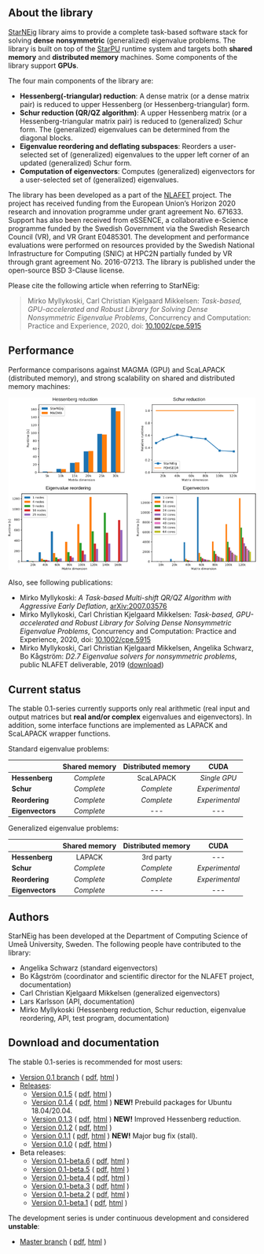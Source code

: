 ## About the library

[StarNEig](cpe.5915.pdf) library aims to provide a complete task-based software
stack for solving **dense** **nonsymmetric** (generalized) eigenvalue problems.
The library is built on top of the [StarPU](http://starpu.gforge.inria.fr/)
runtime system and targets both **shared memory** and **distributed memory**
machines. Some components of the library support **GPUs**.

The four main components of the library are:

 - **Hessenberg(-triangular) reduction**: A dense matrix (or a dense matrix
   pair) is reduced to upper Hessenberg (or Hessenberg-triangular) form.
 - **Schur reduction (QR/QZ algorithm)**: A upper Hessenberg matrix (or a
   Hessenberg-triangular matrix pair) is reduced to (generalized) Schur form.
   The (generalized) eigenvalues can be determined from the diagonal blocks.
 - **Eigenvalue reordering and deflating subspaces**: Reorders a user-selected
   set of (generalized) eigenvalues to the upper left corner of an updated
   (generalized) Schur form.
 - **Computation of eigenvectors**: Computes (generalized) eigenvectors for a
   user-selected set of (generalized) eigenvalues.

The library has been developed as a part of the [NLAFET](https://www.nlafet.eu/)
project. The project has received funding from the European Union’s Horizon 2020
research and innovation programme under grant agreement No. 671633. Support has
also been received from eSSENCE, a collaborative e-Science programme funded by
the Swedish Government via the Swedish Research Council (VR), and VR Grant
E0485301. The development and performance evaluations were performed on
resources provided by the Swedish National Infrastructure for Computing (SNIC)
at HPC2N partially funded by VR through grant agreement No. 2016-07213. The 
library is published under the open-source BSD 3-Clause license.

Please cite the following article when referring to StarNEig:
> Mirko Myllykoski, Carl Christian Kjelgaard Mikkelsen: *Task-based,
> GPU-accelerated and Robust Library for Solving Dense Nonsymmetric Eigenvalue
> Problems*, Concurrency and Computation: Practice and Experience, 2020,
> doi: [10.1002/cpe.5915](https://doi.org/10.1002/cpe.5915)

## Performance

Performance comparisons against MAGMA (GPU) and ScaLAPACK (distributed memory),
and strong scalability on shared and distributed memory machines:

![Performance comparisons](figures/performance.png)

Also, see following publications:

 - Mirko Myllykoski: *A Task-based Multi-shift QR/QZ Algorithm with Aggressive
   Early Deflation*, [arXiv:2007.03576](https://arxiv.org/abs/2007.03576)
 - Mirko Myllykoski, Carl Christian Kjelgaard Mikkelsen: *Task-based,
   GPU-accelerated and Robust Library for Solving Dense Nonsymmetric Eigenvalue
   Problems*, Concurrency and Computation: Practice and Experience, 2020,
   doi: [10.1002/cpe.5915](https://doi.org/10.1002/cpe.5915)
 - Mirko Myllykoski, Carl Christian Kjelgaard Mikkelsen, Angelika Schwarz,
   Bo Kågström: *D2.7 Eigenvalue solvers for nonsymmetric problems*, public
   NLAFET deliverable, 2019
   ([download](D2.7-EVP-solvers-evaluation-final.pdf))

## Current status

The stable 0.1-series currently supports only real arithmetic (real input and
output matrices but **real and/or complex** eigenvalues and eigenvectors). In
addition, some interface functions are implemented as LAPACK and ScaLAPACK
wrapper functions.

Standard eigenvalue problems:

|                  |  Shared memory  | Distributed memory |      CUDA      |
|------------------|:---------------:|:------------------:|:--------------:|
| **Hessenberg**   |   *Complete*    |      ScaLAPACK     |  *Single GPU*  |
| **Schur**        |   *Complete*    |     *Complete*     | *Experimental* |
| **Reordering**   |   *Complete*    |     *Complete*     | *Experimental* |
| **Eigenvectors** |   *Complete*    |        ---         |      ---       |

Generalized eigenvalue problems:

|                  |  Shared memory  | Distributed memory |      CUDA      |
|------------------|:---------------:|:------------------:|:--------------:|
| **Hessenberg**   |     LAPACK      |     3rd party      |      ---       |
| **Schur**        |   *Complete*    |     *Complete*     | *Experimental* |
| **Reordering**   |   *Complete*    |     *Complete*     | *Experimental* |
| **Eigenvectors** |   *Complete*    |        ---         |      ---       |

## Authors

StarNEig has been developed at the Department of Computing Science of Umeå
University, Sweden. The following people have contributed to the library:

 - Angelika Schwarz (standard eigenvectors)
 - Bo Kågström (coordinator and scientific director for the NLAFET project,
   documentation)
 - Carl Christian Kjelgaard Mikkelsen (generalized eigenvectors)
 - Lars Karlsson (API, documentation)
 - Mirko Myllykoski (Hessenberg reduction, Schur reduction, eigenvalue
   reordering, API, test program, documentation)

## Download and documentation

The stable 0.1-series is recommended for most users:

 - [Version 0.1 branch](https://github.com/NLAFET/StarNEig/tree/v0.1) (
    [pdf](https://nlafet.github.io/StarNEig/v0.1/starneig_manual.pdf),
    [html](https://nlafet.github.io/StarNEig/v0.1/html/)
    )
 - [Releases](https://github.com/NLAFET/StarNEig/releases/):
   - [Version 0.1.5](https://github.com/NLAFET/StarNEig/releases/tag/v0.1.5) (
     [pdf](https://nlafet.github.io/StarNEig/v0.1.5/starneig_manual.pdf),
     [html](https://nlafet.github.io/StarNEig/v0.1.5/html/)
     )
   - [Version 0.1.4](https://github.com/NLAFET/StarNEig/releases/tag/v0.1.4) (
     [pdf](https://nlafet.github.io/StarNEig/v0.1.4/starneig_manual.pdf),
     [html](https://nlafet.github.io/StarNEig/v0.1.4/html/)
     )
     **NEW!** Prebuild packages for Ubuntu 18.04/20.04.
   - [Version 0.1.3](https://github.com/NLAFET/StarNEig/releases/tag/v0.1.3) (
     [pdf](https://nlafet.github.io/StarNEig/v0.1.3/starneig_manual.pdf),
     [html](https://nlafet.github.io/StarNEig/v0.1.3/html/)
     ) 
     **NEW!** Improved Hessenberg reduction.
   - [Version 0.1.2](https://github.com/NLAFET/StarNEig/releases/tag/v0.1.2) (
     [pdf](https://nlafet.github.io/StarNEig/v0.1.2/starneig_manual.pdf),
     [html](https://nlafet.github.io/StarNEig/v0.1.2/html/)
     )
   - [Version 0.1.1](https://github.com/NLAFET/StarNEig/releases/tag/v0.1.1) (
     [pdf](https://nlafet.github.io/StarNEig/v0.1.1/starneig_manual.pdf),
     [html](https://nlafet.github.io/StarNEig/v0.1.1/html/)
     )
     **NEW!** Major bug fix (stall).
   - [Version 0.1.0](https://github.com/NLAFET/StarNEig/releases/tag/v0.1.0) (
     [pdf](https://nlafet.github.io/StarNEig/v0.1.0/starneig_manual.pdf),
     [html](https://nlafet.github.io/StarNEig/v0.1.0/html/)
     )
 - Beta releases:
   - [Version 0.1-beta.6](https://github.com/NLAFET/StarNEig/releases/tag/v0.1-beta.6) (
     [pdf](https://nlafet.github.io/StarNEig/v0.1-beta.6/starneig_manual.pdf),
     [html](https://nlafet.github.io/StarNEig/v0.1-beta.6/html/)
     )
   - [Version 0.1-beta.5](https://github.com/NLAFET/StarNEig/releases/tag/v0.1-beta.5) (
     [pdf](https://nlafet.github.io/StarNEig/v0.1-beta.5/starneig_manual.pdf),
     [html](https://nlafet.github.io/StarNEig/v0.1-beta.5/html/)
     )
   - [Version 0.1-beta.4](https://github.com/NLAFET/StarNEig/releases/tag/v0.1-beta.4) (
     [pdf](https://nlafet.github.io/StarNEig/v0.1-beta.4/starneig_manual.pdf),
     [html](https://nlafet.github.io/StarNEig/v0.1-beta.4/html/)
     )
   - [Version 0.1-beta.3](https://github.com/NLAFET/StarNEig/releases/tag/v0.1-beta.3) (
     [pdf](https://nlafet.github.io/StarNEig/v0.1-beta.3/starneig_manual.pdf),
     [html](https://nlafet.github.io/StarNEig/v0.1-beta.3/html/)
     )
   - [Version 0.1-beta.2](https://github.com/NLAFET/StarNEig/releases/tag/v0.1-beta.2) (
     [pdf](https://nlafet.github.io/StarNEig/v0.1-beta.2/starneig_manual.pdf),
     [html](https://nlafet.github.io/StarNEig/v0.1-beta.2/html/)
     )
   - [Version 0.1-beta.1](https://github.com/NLAFET/StarNEig/releases/tag/v0.1-beta.1) (
     [pdf](https://nlafet.github.io/StarNEig/v0.1-beta.1/starneig_manual.pdf),
     [html](https://nlafet.github.io/StarNEig/v0.1-beta.1/html/)
     )

The development series is under continuous development and considered
**unstable**:

 - [Master branch](https://github.com/NLAFET/StarNEig/tree/master) (
    [pdf](https://nlafet.github.io/StarNEig/master/starneig_manual.pdf),
    [html](https://nlafet.github.io/StarNEig/master/html/)
    )
